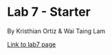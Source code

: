 # Lab 7 - Starter

By Kristhian Ortiz & Wai Taing Lam

[Link to lab7 page](https://klortiz13.github.io/ourlab7-starter/)
